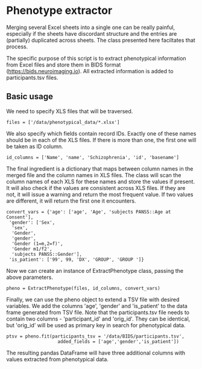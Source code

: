 # Phenotype extractor

Merging several Excel sheets into a single one can be really painful, especially if the sheets have discordant structure and the entries are (partially) duplicated across sheets. The class presented here faciltates that process. 

The specific purpose of this script is to extract phenotypical information from Excel files and store them in BIDS format (https://bids.neuroimaging.io). All extracted information is added to participants.tsv files.


## Basic usage

We need to specify XLS files that will be traversed.
```
files = ['/data/phenotypical_data/*.xlsx']
```

We also specify which fields contain record IDs. Exactly one of these names should be in each of the XLS files. If there is more than one, the first one will be taken as ID column.
```
id_columns = ['Name', 'name', 'Schizophrenia', 'id', 'basename']
```

The final ingredient is a dictionary that maps between column names in the merged file and the column names in XLS files. The class will scan the column names of each XLS for these names and store the values if present. It will also check if the values are consistent across XLS files. If they are not, it will issue a warning and return the most frequent value. If two values are different, it will return the first one it encounters.
```
convert_vars = {'age': ['age', 'Age', 'subjects PANSS::Age at Consent'],
 'gender': ['Sex',
  'sex',
  'Gender',
  'gender',
  'Gender (1=m,2=f)',
  'Gender m1/f2',
  'subjects PANSS::Gender'],
 'is_patient': ['99', 99, 'DX', 'GROUP', 'GROUP ']}
```

Now we can create an instance of ExtractPhenotype class, passing the above parameters.

```
pheno = ExtractPhenotype(files, id_columns, convert_vars)
```

Finally, we can use the pheno object to extend a TSV file with desired variables. We add the columns 'age', 'gender' and 'is_patient' to the data frame generated from TSV file. Note that the participants.tsv file needs to contain two columns - 'participant_id' and 'orig_id'. They can be identical, but 'orig_id' will be used as primary key in search for phenotypical data.

```
ptsv = pheno.fit(participants_tsv = '/data/BIDS/participants.tsv', 
                   added_fields = ['age','gender','is_patient'])
```

The resulting pandas DataFrame will have three additional columns with values extracted from phenotypical data.



